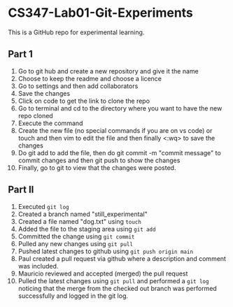 # CS347-Lab01-Git-Experiments
This is a GitHub repo for experimental learning. 

## Part 1 
1. Go to git hub and create a new repository and give it the name
2. Choose to keep the readme and choose a licence
3. Go to settings and then add collaborators
4. Save the changes
5. Click on code to get the link to clone the repo 
6. Go to terminal and cd to the directory where you want to have the new repo cloned 
7. Execute the command <git clone the link to clone the repo>
8. Create the new file (no special commands if you are on vs code) or touch <filename> and  then vim <filename> to edit the file and then finally <:wq> to save the changes
9. Do git add <filename> to add the file, then do git commit -m "commit message" to commit changes and then git push to show the changes
10. Finally, go to git to view that the changes were posted.

## Part II
1. Executed `git log`
2. Created a branch named "still_experimental"
3. Created a file named "dog.txt" using `touch`
4. Added the file to the staging area using `git add`
5. Committed the change using `git commit`
6. Pulled any new changes using `git pull`
7. Pushed latest changes to github using `git push origin main`
8. Paul created a pull request via github where a description and comment was included.
9. Mauricio reviewed and accepted (merged) the pull request
10. Pulled the latest changes using `git pull` and performed a `git log` noticing that the merge from the checked out branch was performed successfully and logged in the git log.
